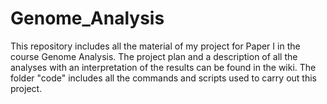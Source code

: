 # Genome_Analysis

This repository includes all the material of my project for Paper I in the course Genome Analysis. The project plan and a description of all the analyses with an interpretation of the results can be found in the wiki. The folder "code" includes all the commands and scripts used to carry out this project.
